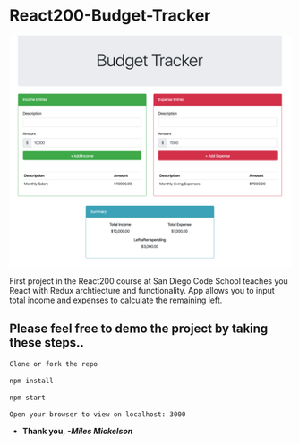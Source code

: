 # React200-Budget-Tracker

![](images/ProjectScreenshot.png)

First project in the React200 course at San Diego Code School teaches you React with Redux archtiecture 
and functionality. App allows you to input total income and expenses to calculate the remaining left.

## Please feel free to demo the project by taking these steps..
```
Clone or fork the repo
```
```
npm install
```
```
npm start
```
```
Open your browser to view on localhost: 3000
```
* **Thank you**, ***-Miles Mickelson***
